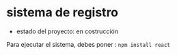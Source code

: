 <h1>sistema de registro</h1>

- estado del proyecto: en costrucción

Para ejecutar el sistema, debes poner :
```npm install react```

